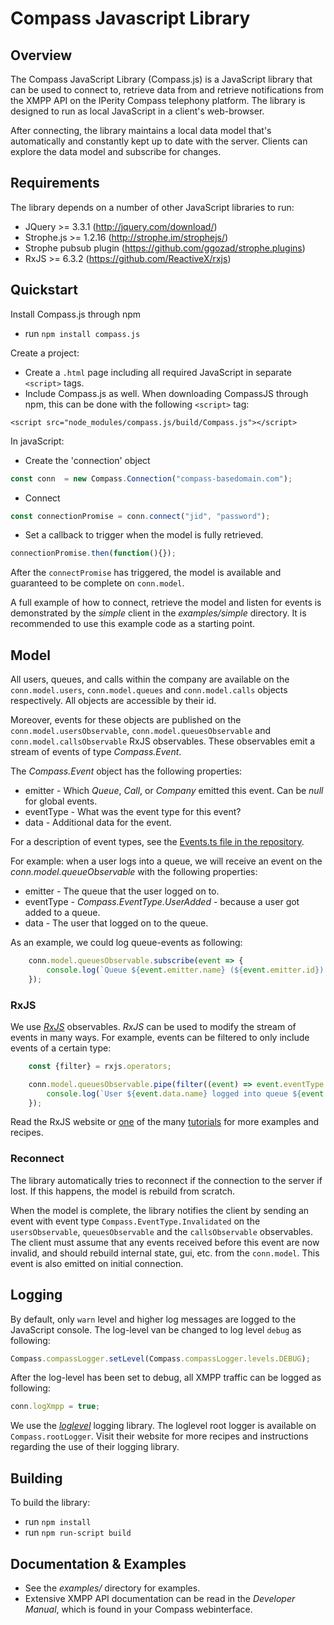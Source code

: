Compass Javascript Library
=============

Overview
---------

The Compass JavaScript Library (Compass.js) is a JavaScript library that can be used to connect to, retrieve data from and retrieve notifications from the XMPP API on the IPerity Compass telephony platform.
The library is designed to run as local JavaScript in a client's web-browser.

After connecting, the library maintains a local data model that's automatically and constantly kept up to date with the server. Clients can explore the data model and subscribe for changes.


Requirements
---------

The library depends on a number of other JavaScript libraries to run:

* JQuery >= 3.3.1       (http://jquery.com/download/)
* Strophe.js >= 1.2.16  (http://strophe.im/strophejs/)
* Strophe pubsub plugin (https://github.com/ggozad/strophe.plugins)
* RxJS >= 6.3.2         (https://github.com/ReactiveX/rxjs)


Quickstart
---------

Install Compass.js through npm
* run `npm install compass.js` 

Create a project:
* Create a `.html` page including all required JavaScript in separate `<script>` tags.
* Include Compass.js as well. When downloading CompassJS through npm, this can be done with the following `<script>` tag:
```
<script src="node_modules/compass.js/build/Compass.js"></script>
```


In javaScript:

* Create the 'connection' object
```javascript
const conn  = new Compass.Connection("compass-basedomain.com");
```
* Connect
```javascript
const connectionPromise = conn.connect("jid", "password");
```
* Set a callback to trigger when the model is fully retrieved.
```javascript
connectionPromise.then(function(){});
```

After the `connectPromise` has triggered, the model is available and guaranteed to be complete on `conn.model`.

A full example of how to connect, retrieve the model and listen for events is demonstrated by the *simple* client in the *examples/simple* directory. It is recommended to use this example code as a starting point.

Model
---------

All users, queues, and calls within the company are available on the `conn.model.users`, `conn.model.queues` and `conn.model.calls` objects respectively. All objects are accessible by their id.

Moreover, events for these objects are published on the `conn.model.usersObservable`, `conn.model.queuesObservable` and `conn.model.callsObservable` RxJS observables. 
These observables emit a stream of events of type *Compass.Event*.

The *Compass.Event* object has the following properties:
* emitter - Which *Queue*, *Call*, or *Company* emitted this event. Can be *null* for global events.
* eventType - What was the event type for this event?
* data - Additional data for the event.

For a description of event types, see the [Events.ts file in the repository](./src/Events.ts). 

For example: when a user logs into a queue, we will receive an event on the *conn.model.queueObservable* with the following properties:
* emitter - The queue that the user logged on to.
* eventType - *Compass.EventType.UserAdded* - because a user got added to a queue.
* data - The user that logged on to the queue.

As an example, we could log queue-events as following:
```javascript
    conn.model.queuesObservable.subscribe(event => {
        console.log(`Queue ${event.emitter.name} (${event.emitter.id}) event: ${event.eventType}`);
    });
```

### RxJS

We use [*RxJS*](https://github.com/ReactiveX/rxjs) observables. *RxJS* can be used to modify the stream of events in many ways. 
For example, events can be filtered to only include events of a certain type:
```javascript
    const {filter} = rxjs.operators;

    conn.model.queuesObservable.pipe(filter((event) => event.eventType === Compass.EventType.UserAdded)).subscribe(event => {
        console.log(`User ${event.data.name} logged into queue ${event.emitter.name}`);
    });
``` 
Read the RxJS website or [one](http://reactivex.io/rxjs/manual/tutorial.html) of the many [tutorials](https://www.learnrxjs.io/) for more examples and recipes.
    

### Reconnect

The library automatically tries to reconnect if the connection to the server if lost.
If this happens, the model is rebuild from scratch. 

When the model is complete, the library notifies the client by sending an event with event type `Compass.EventType.Invalidated` on the `usersObservable`, `queuesObservable` and the `callsObservable` observables.
The client must assume that any events received before this event are now invalid, and should rebuild internal state, gui, etc. from the `conn.model`.
This event is also emitted on initial connection.   


Logging
---------

By default, only `warn` level and higher log messages are logged to the JavaScript console. 
The log-level van be changed to log level `debug` as following: 
```javascript
Compass.compassLogger.setLevel(Compass.compassLogger.levels.DEBUG);
```

After the log-level has been set to debug, all XMPP traffic can be logged as following:
```javascript
conn.logXmpp = true;
```

We use the [*loglevel*](https://github.com/pimterry/loglevel) logging library. The loglevel root logger is available on `Compass.rootLogger`. 
Visit their website for more recipes and instructions regarding the use of their logging library.  


Building
---------
To build the library:
* run `npm install`
* run `npm run-script build`

 
Documentation & Examples
---------

* See the *examples/* directory for examples.
* Extensive XMPP API documentation can be read in the *Developer Manual*, which is found in your Compass webinterface.

